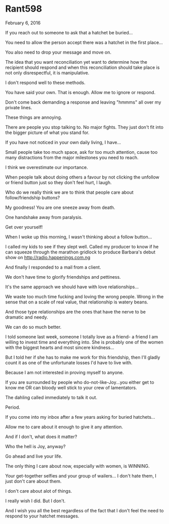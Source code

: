 # Rant598


February 6, 2016

If you reach out to someone to ask that a hatchet be buried...

You need to allow the person accept there was a hatchet in the first place...

You also need to drop your message and move on.

The idea that you want reconciliation yet want to determine how the recipient should respond and when this reconciliation should take place is not only disrespectful, it is manipulative. 

I don't respond well to these methods. 

You have said your own. That is enough. Allow me to ignore or respond.

Don't come back demanding a response and leaving "hmmms" all over my private lines.

These things are annoying. 

There are people you stop talking to. No major fights. They just don't fit into the bigger picture of what you stand for.

If you have not noticed in your own daily living, I have...

Small people take too much space, ask for too much attention, cause too many distractions from the major milestones you need to reach.

I think we overestimate our importance.

When people talk about doing others a favour by not clicking the unfollow or friend button just so they don't feel hurt, I laugh. 

Who do we really think we are to think that people care about follow/friendship buttons?

My goodness! You are one sneeze away from death.

One handshake away from paralysis.

Get over yourself!

When I woke up this morning, I wasn't thinking about a follow button...

I called my kids to see if they slept well. Called my producer to know if he can squeeze through the marathon gridlock to produce Barbara's debut show on http://radio.happenings.com.ng 

And finally I responded to a mail from a client. 

We don't have time to glorify friendships and pettiness.

It's the same approach we should have with love relationships...

We waste too much time fucking and loving the wrong people. Wrong in the sense that on a scale of real value, that relationship is watery beans.

And those type relationships are the ones that have the nerve to be dramatic and needy. 

We can do so much better. 

I told someone last week, someone I totally love as a friend- a friend I am willing to invest time and everything into. She is probably one of the women with the biggest hearts and most sincere kindness...

But I told her if she has to make me work for this friendship, then I'll gladly count it as one of the unfortunate losses I'd have to live with. 

Because I am not interested in proving myself to anyone. 

If you are surrounded by people who do-not-like-Joy...you either get to know me OR can bloody well stick to your crew of lamentators. 

The dahling called immediately to talk it out.

Period. 

If you come into my inbox after a few years asking for buried hatchets... 

Allow me to care about it enough to give it any attention. 

And if I don't, what does it matter?

Who the hell is Joy, anyway? 

Go ahead and live your life.

The only thing I care about now, especially with women, is WINNING.

Your get-together selfies and your group of wailers... I don't hate them, I just don't care about them.

I don't care about alot of things.

I really wish I did. But I don't. 

And I wish you all the best regardless of the fact that I don't feel the need to respond to your hatchet messages.